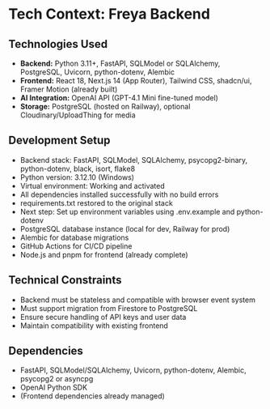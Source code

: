 # Tech Context: Freya Backend

## Technologies Used

- **Backend:** Python 3.11+, FastAPI, SQLModel or SQLAlchemy, PostgreSQL, Uvicorn, python-dotenv, Alembic
- **Frontend:** React 18, Next.js 14 (App Router), Tailwind CSS, shadcn/ui, Framer Motion (already built)
- **AI Integration:** OpenAI API (GPT-4.1 Mini fine-tuned model)
- **Storage:** PostgreSQL (hosted on Railway), optional Cloudinary/UploadThing for media

## Development Setup

- Backend stack: FastAPI, SQLModel, SQLAlchemy, psycopg2-binary, python-dotenv, black, isort, flake8
- Python version: 3.12.10 (Windows)
- Virtual environment: Working and activated
- All dependencies installed successfully with no build errors
- requirements.txt restored to the original stack
- Next step: Set up environment variables using .env.example and python-dotenv
- PostgreSQL database instance (local for dev, Railway for prod)
- Alembic for database migrations
- GitHub Actions for CI/CD pipeline
- Node.js and pnpm for frontend (already complete)

## Technical Constraints

- Backend must be stateless and compatible with browser event system
- Must support migration from Firestore to PostgreSQL
- Ensure secure handling of API keys and user data
- Maintain compatibility with existing frontend

## Dependencies

- FastAPI, SQLModel/SQLAlchemy, Uvicorn, python-dotenv, Alembic, psycopg2 or asyncpg
- OpenAI Python SDK
- (Frontend dependencies already managed)
